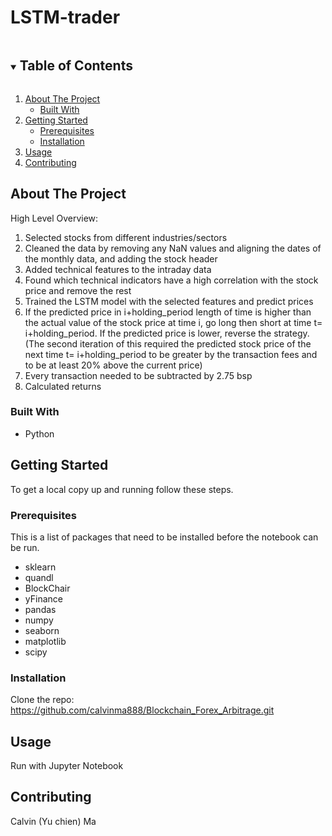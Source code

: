 # LSTM-trader

<!-- TABLE OF CONTENTS -->
<details open="open">
  <summary><h2 style="display: inline-block">Table of Contents</h2></summary>
  <ol>
    <li>
      <a href="#about-the-project">About The Project</a>
      <ul>
        <li><a href="#built-with">Built With</a></li>
      </ul>
    </li>
    <li>
      <a href="#getting-started">Getting Started</a>
      <ul>
        <li><a href="#prerequisites">Prerequisites</a></li>
        <li><a href="#installation">Installation</a></li>
      </ul>
    </li>
    <li><a href="#usage">Usage</a></li>
    <li><a href="#contributing">Contributing</a></li>
  </ol>
</details>


<!-- ABOUT THE PROJECT -->
## About The Project

High Level Overview:
1. Selected stocks from different industries/sectors
2. Cleaned the data by removing any NaN values and aligning the dates of the monthly data, and adding the stock header
3. Added technical features to the intraday data
4. Found which technical indicators have a high correlation with the
stock price and remove the rest
5. Trained the LSTM model with the selected features and predict prices
6. If the predicted price in i+holding_period length of time is higher
than the actual value of the stock price at time i, go long then short at time t= i+holding_period. If the predicted price is lower, reverse the strategy.
(The second iteration of this required the predicted stock price of the next time t= i+holding_period to be greater by the transaction fees and to be at least 20% above the current price)
7. Every transaction needed to be subtracted by 2.75 bsp
8. Calculated returns

### Built With

* []()Python


<!-- GETTING STARTED -->
## Getting Started

To get a local copy up and running follow these steps.

### Prerequisites

This is a list of packages that need to be installed before the notebook can be run.
* sklearn
* quandl
* BlockChair
* yFinance
* pandas
* numpy
* seaborn
* matplotlib
* scipy


### Installation

Clone the repo: https://github.com/calvinma888/Blockchain_Forex_Arbitrage.git
   

<!-- USAGE EXAMPLES -->
## Usage

Run with Jupyter Notebook


<!-- CONTRIBUTING -->
## Contributing

Calvin (Yu chien) Ma

